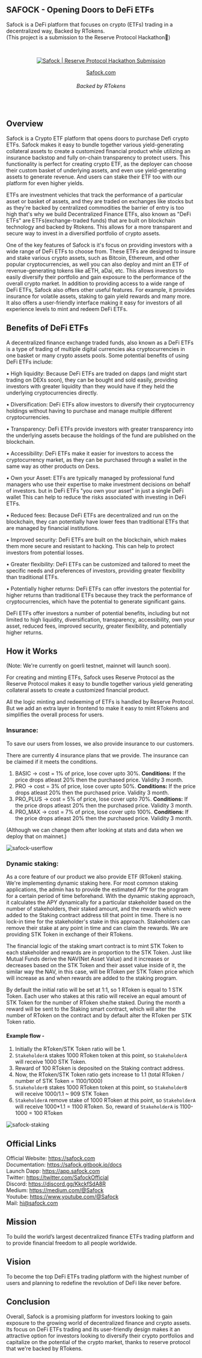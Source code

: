 ## SAFOCK - Opening Doors to DeFi ETFs

Safock is a DeFi platform that focuses on crypto (ETFs) trading in a decentralized way, Backed by RTokens.<br>
(This project is a submission to the Reserve Protocol Hackathon💎)

<br>
<p style="text-align: center" align="center">
<a href="https://ibb.co/DVKcwfD"><img src="https://i.ibb.co/h78Q2FR/Green-Black-White-Circuit-Board-Social-Feed-Static-Ad.png" alt="Safock | Reserve Protocol Hackathon Submission" border="0" /></a>
<div align="center"></p>
<div align="center">
  <a href="https://safock.com">Safock.com</a>
  <h6>Backed by RTokens</h6>
</div>
</div> 
<br>

## Overview

Safock is a Crypto ETF platform that opens doors to purchase Defi crypto ETFs. Safock makes it easy to bundle together various yield-generating collateral assets to create a customized financial product while utilizing an insurance backstop and fully on-chain transparency to protect users. This functionality is perfect for creating crypto ETF, as the deployer can choose their custom basket of underlying assets, and even use yield-generating assets to generate revenue. And users can stake their ETF too with our platform for even higher yields.

ETFs are investment vehicles that track the performance of a particular asset or basket of assets, and they are traded on exchanges like stocks but as they're backed by centralized commodities the barrier of entry is too high that's why we build Decentralized Finance ETFs, also known as "DeFi ETFs" are ETFs(exchange-traded funds) that are built on blockchain technology and backed by Rtokens. This allows for a more transparent and secure way to invest in a diversified portfolio of crypto assets.

One of the key features of Safock is it's focus on providing investors with a wide range of DeFi ETFs to choose from. These ETFs are designed to insure and stake various crypto assets, such as Bitcoin, Ethereum, and other popular cryptocurrencies, as well you can also deploy and mint an ETF of revenue-generating tokens like aETH, aDai, etc. This allows investors to easily diversify their portfolio and gain exposure to the performance of the overall crypto market. In addition to providing access to a wide range of DeFi ETFs, Safock also offers other useful features. For example, it provides insurance for volatile assets, staking to gain yield rewards and many more. It also offers a user-friendly interface making it easy for investors of all experience levels to mint and redeem DeFi ETFs.

## Benefits of DeFi ETFs

A decentralized finance exchange traded funds, also known as a DeFi ETFs is a type of trading of multiple digital currencies aka cryptocurrencies in one basket or many crypto assets pools. Some potential benefits of using DeFi ETFs include:<br>

• High liquidity: Because DeFi ETFs are traded on dapps (and might start trading on DEXs soon), they can be bought and sold easily, providing investors with greater liquidity than they would have if they held the underlying cryptocurrencies directly.<br>

• Diversification: DeFi ETFs allow investors to diversify their cryptocurrency holdings without having to purchase and manage multiple different cryptocurrencies.<br>

• Transparency: DeFi ETFs provide investors with greater transparency into the underlying assets because the holdings of the fund are published on the blockchain.<br>

• Accessibility: DeFi ETFs make it easier for investors to access the cryptocurrency market, as they can be purchased through a wallet in the same way as other products on Dexs.<br>

• Own your Asset: ETFs are typically managed by professional fund managers who use their expertise to make investment decisions on behalf of investors. but in DeFi ETFs "you own your asset" in just a single DeFi wallet This can help to reduce the risks associated with investing in DeFi ETFs.<br>

• Reduced fees: Because DeFi ETFs are decentralized and run on the blockchain, they can potentially have lower fees than traditional ETFs that are managed by financial institutions.<br>

• Improved security: DeFi ETFs are built on the blockchain, which makes them more secure and resistant to hacking. This can help to protect investors from potential losses.<br>

• Greater flexibility: DeFi ETFs can be customized and tailored to meet the specific needs and preferences of investors, providing greater flexibility than traditional ETFs.<br>

• Potentially higher returns: DeFi ETFs can offer investors the potential for higher returns than traditional ETFs because they track the performance of cryptocurrencies, which have the potential to generate significant gains.<br>

DeFi ETFs offer investors a number of potential benefits, including but not limited to high liquidity, diversification, transparency, accessibility, own your asset, reduced fees, improved security, greater flexibility, and potentially higher returns.

## How it Works

(Note: We're currently on goerli testnet, mainnet will launch soon).

For creating and minting ETFs, Safock uses Reserve Protocol as the Reserve Protocol makes it easy to bundle together various yield generating collateral assets to create a customized financial product.

All the logic minting and redeeming of ETFs is handled by Reserve Protocol. But we add an extra layer in frontend to make it easy to mint RTokens and simplifies the overall process for users.

### Insurance:<br>

To save our users from losses, we also provide insurance to our customers.

There are currently 4 insurance plans that we provide. The insurance can be claimed if it meets the conditions.

1. BASIC -> cost = 1% of price, lose cover upto 30%. **Conditions:** If the price drops atleast 20% then the purchased price. Validity 3 month.
1. PRO -> cost = 3% of price, lose cover upto 50%. **Conditions:** If the price drops atleast 20% then the purchased price. Validity 3 month.
1. PRO_PLUS -> cost = 5% of price, lose cover upto 70%. **Conditions:** If the price drops atleast 20% then the purchased price. Validity 3 month.
1. PRO_MAX -> cost = 7% of price, lose cover upto 100%. **Conditions:** If the price drops atleast 20% then the purchased price. Validity 3 month.

(Although we can change them after looking at stats and data when we deploy that on mainnet.)

<img src="backend/docs/safock-userflow.png" alt="safock-userflow" border="0" /><br>

### Dynamic staking:<br>

As a core feature of our product we also provide ETF (RToken) staking. We're implementing dynamic staking here. For most common staking applications, the admin has to provide the estimated APY for the program for a certain period of time beforehand. With the dynamic staking approach, it calculates the APY dynamically for a particular stakeholder based on the number of stakeholders, their staked amount, and the rewards which were added to the Staking contract address till that point in time. There is no lock-in time for the stakeholder's stake in this approach. Stakeholders can remove their stake at any point in time and can claim the rewards. We are providing STK Token in exchange of their RTokens.<br>

The financial logic of the staking smart contract is to mint STK Token to each stakeholder and rewards are in proportion to the STK Token. Just like Mutual Funds derive the NAV(Net Asset Value) and it increases or decreases based on the STK Token and their asset value inside of it, the similar way the NAV, in this case, will be RToken per STK Token price which will increase as and when rewards are added to the staking program.<br>

By default the initial ratio will be set at 1:1, so 1 RToken is equal to 1 STK Token. Each user who stakes at this ratio will receive an equal amount of STK Token for the number of RToken she/he staked. During the month a reward will be sent to the Staking smart contract, which will alter the number of RToken on the contract and by default alter the RToken per STK Token ratio.<br>

#### Example flow -

1. Initially the RToken/STK Token ratio will be 1.
2. `StakeholderA` stakes 1000 RToken token at this point, so `StakeholderA` will receive 1000 STK Token.
3. Reward of 100 RToken is deposited on the Staking contract address.
4. Now, the RToken/STK Token ratio gets increase to 1.1 (total RToken / number of STK Token = 1100/1000)
5. `StakeholderB` stakes 1000 RToken token at this point, so `StakeholderB` will receive 1000/1.1 ~ 909 STK Token
6. `StakeholderA` remove stake of 1000 RToken at this point, so `StakeholderA` will receive 1000\*1.1 = 1100 RToken. So, reward of `StakeholderA` is 1100-1000 = 100 RToken

<img src="backend/docs/safock-staking.png" alt="safock-staking" border="0" /><br>

## Official Links

Official Website: https://safock.com<br>
Documentation: https://safock.gitbook.io/docs<br>
Launch Dapp: https://app.safock.com<br>
Twitter: https://twitter.com/SafockOfficial<br>
Discord: https://discord.gg/KkckfSdA8R<br>
Medium: https://medium.com/@Safock<br>
Youtube: https://www.youtube.com/@Safock<br>
Mail: hi@safock.com <br>

## Mission

To build the world’s largest decentralized finance ETFs trading platform and to provide financial freedom to all people worldwide.

## Vision

To become the top DeFi ETFs trading platform with the highest number of users and planning to redefine the revolution of DeFi like never before.

## Conclusion

Overall, Safock is a promising platform for investors looking to gain exposure to the growing world of decentralized finance and crypto assets. Its focus on DeFi ETFs trading and its user-friendly design makes it an attractive option for investors looking to diversify their crypto portfolios and capitalize on the potential of the crypto market, thanks to reserve protocol that we're backed by RTokens.
